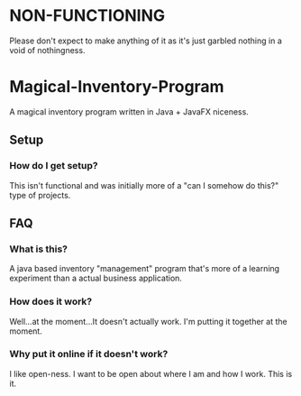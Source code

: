 # NON-FUNCTIONING #
Please don't expect to make anything of it as it's just garbled nothing in a void of nothingness.

# Magical-Inventory-Program
A magical inventory program written in Java + JavaFX niceness.

## Setup
### How do I get setup?
This isn't functional and was initially more of a "can I somehow do this?" type of projects.

## FAQ
### What is this?
A java based inventory "management" program that's more of a learning experiment than a actual business application.

### How does it work?
Well...at the moment...It doesn't actually work. I'm putting it together at the moment.

### Why put it online if it doesn't work?
I like open-ness. I want to be open about where I am and how I work. This is it.
